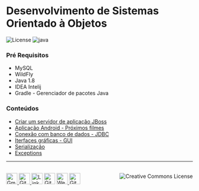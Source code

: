 # Desenvolvimento de Sistemas Orientado à Objetos 
![License](https://img.shields.io/badge/Code%20License-MIT-blue.svg)
![java](https://img.shields.io/badge/UFSC-Desenvolvimento%20de%20Sistemas-blue.svg)


### Pré Requisitos
- MySQL
- WildFly
- Java 1.8
- IDEA Intelij
- Gradle - Gerenciador de pacotes Java

### Conteúdos
- [Criar um servidor de aplicação JBoss](application_server/)
- [Aplicação Android - Próximos filmes](trabalho-app_android/)
- [Conexão com banco de dados - JDBC](https://github.com/brunocampos01/handle-database-with-code/tree/master/relational/mySQL/jdbc)
- [Iterfaces gráficas - GUI](gui/)
- [Serialização](serialization/)
- [Exceptions](handle_exceptions/)

---

<p  align="left">
<br/>
<a href="mailto:brunocampos01@gmail.com" target="_blank"><img src="https://img.icons8.com/material/48/000000/gmail--v1.png" alt="Gmail" width="30">
</a>
<a href="https://stackoverflow.com/users/8329698/bruno-campos" target="_blank"><img src="https://img.icons8.com/material/48/000000/stackoverflow.png" alt="GitHub" width="30">
</a>
<a href="https://www.linkedin.com/in/brunocampos01" target="_blank"><img src="https://img.icons8.com/windows/48/000000/linkedin.png" alt="LinkedIn" width="30"></a>
<a href="https://github.com/brunocampos01" target="_blank"><img src="https://img.icons8.com/material-outlined/48/000000/github.png" alt="GitHub" width="30"></a>
<a href="https://brunocampos01.netlify.app/" target="_blank"><img src="https://img.icons8.com/material/48/000000/web.png" alt="Website" width="30">
</a>
<a href="https://medium.com/@brunocampos01" target="_blank"><img src="https://img.icons8.com/material/48/000000/medium.png" alt="GitHub" width="30">
</a>
<a rel="license" href="http://creativecommons.org/licenses/by-sa/4.0/"><img alt="Creative Commons License" style="border-width:0" src="https://i.creativecommons.org/l/by-sa/4.0/88x31.png",  align="right" /></a><br/>
</p>

